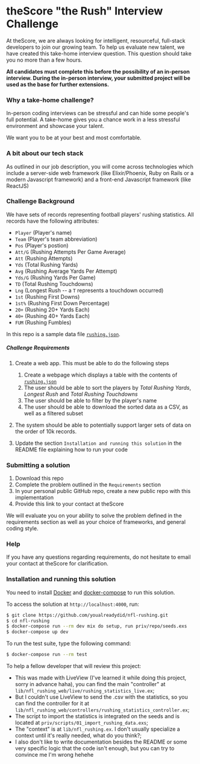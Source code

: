 # theScore "the Rush" Interview Challenge
At theScore, we are always looking for intelligent, resourceful, full-stack developers to join our growing team. To help us evaluate new talent, we have created this take-home interview question. This question should take you no more than a few hours.

**All candidates must complete this before the possibility of an in-person interview. During the in-person interview, your submitted project will be used as the base for further extensions.**

### Why a take-home challenge?
In-person coding interviews can be stressful and can hide some people's full potential. A take-home gives you a chance work in a less stressful environment and showcase your talent.

We want you to be at your best and most comfortable.

### A bit about our tech stack
As outlined in our job description, you will come across technologies which include a server-side web framework (like Elixir/Phoenix, Ruby on Rails or a modern Javascript framework) and a front-end Javascript framework (like ReactJS)

### Challenge Background
We have sets of records representing football players' rushing statistics. All records have the following attributes:
* `Player` (Player's name)
* `Team` (Player's team abbreviation)
* `Pos` (Player's postion)
* `Att/G` (Rushing Attempts Per Game Average)
* `Att` (Rushing Attempts)
* `Yds` (Total Rushing Yards)
* `Avg` (Rushing Average Yards Per Attempt)
* `Yds/G` (Rushing Yards Per Game)
* `TD` (Total Rushing Touchdowns)
* `Lng` (Longest Rush -- a `T` represents a touchdown occurred)
* `1st` (Rushing First Downs)
* `1st%` (Rushing First Down Percentage)
* `20+` (Rushing 20+ Yards Each)
* `40+` (Rushing 40+ Yards Each)
* `FUM` (Rushing Fumbles)

In this repo is a sample data file [`rushing.json`](/rushing.json).

##### Challenge Requirements
1. Create a web app. This must be able to do the following steps
    1. Create a webpage which displays a table with the contents of [`rushing.json`](/rushing.json)
    2. The user should be able to sort the players by _Total Rushing Yards_, _Longest Rush_ and _Total Rushing Touchdowns_
    3. The user should be able to filter by the player's name
    4. The user should be able to download the sorted data as a CSV, as well as a filtered subset
    
2. The system should be able to potentially support larger sets of data on the order of 10k records.

3. Update the section `Installation and running this solution` in the README file explaining how to run your code

### Submitting a solution
1. Download this repo
2. Complete the problem outlined in the `Requirements` section
3. In your personal public GitHub repo, create a new public repo with this implementation
4. Provide this link to your contact at theScore

We will evaluate you on your ability to solve the problem defined in the requirements section as well as your choice of frameworks, and general coding style.

### Help
If you have any questions regarding requirements, do not hesitate to email your contact at theScore for clarification.

### Installation and running this solution

You need to install [Docker](https://docs.docker.com/get-docker/) and [docker-compose](https://docs.docker.com/compose/install/) to run this solution.

To access the solution at `http://localhost:4000`, run:
```bash
$ git clone https://github.com/youalreadydid/nfl-rushing.git
$ cd nfl-rushing
$ docker-compose run --rm dev mix do setup, run priv/repo/seeds.exs
$ docker-compose up dev
```

To run the test suite, type the following command:
```bash
$ docker-compose run --rm test
```

To help a fellow developer that will review this project:
- This was made with LiveView (I've learned it while doing this project, sorry in advance haha), you can find the main "controller" at `lib/nfl_rushing_web/live/rushing_statistics_live.ex`;
- But I couldn't use LiveView to send the .csv with the statistics, so you can find the controller for it at `lib/nfl_rushing_web/controllers/rushing_statistics_controller.ex`;
- The script to import the statistics is integrated on the seeds and is located at `priv/scripts/01_import_rushing_data.exs`;
- The "context" is at `lib/nfl_rushing.ex`. I don't usually specialize a context until it's really needed, what do you think?;
- I also don't like to write documentation besides the README or some very specific logic that the code isn't enough, but you can try to convince me I'm wrong hehehe
